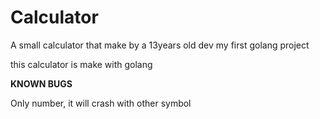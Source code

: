 # Calculator
A small calculator that make by a 13years old dev
my first golang project

this calculator is make with golang

**KNOWN BUGS**

Only number, it will crash with other symbol
